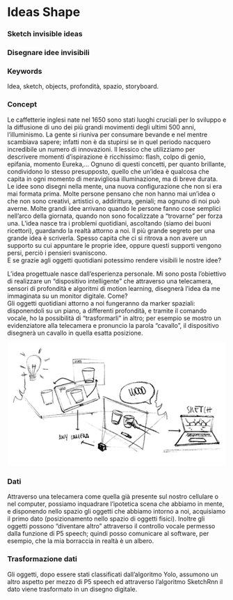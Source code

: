 # Ideas Shape

### Sketch invisible ideas
### Disegnare idee invisibili

### Keywords
Idea, sketch, objects, profondità, spazio, storyboard.

### Concept 

Le caffetterie inglesi nate nel 1650 sono stati luoghi cruciali per lo sviluppo e la diffusione 
di uno dei più grandi movimenti degli ultimi 500 anni, l’illuminismo. La gente si riuniva 
per consumare bevande e nel mentre scambiava sapere; infatti non è da stupirsi se in quel 
periodo nacquero incredibile un numero di innovazioni.
Il lessico che utilizziamo per descrivere momenti d’ispirazione è ricchissimo: flash, 
colpo di genio, epifania, momento Eureka,… Ognuno di questi concetti, per quanto brillante, 
condividono lo stesso presupposto, quello che un’idea è qualcosa che capita in ogni 
momento di meravigliosa illuminazione, ma di breve durata. 
Le idee sono disegni nella mente, una nuova configurazione che non si era mai formata prima.
Molte persone pensano che non hanno mai un’idea o che non sono creativi, artistici o, 
addirittura, geniali; ma ognuno di noi può averne. Molte grandi idee arrivano quando 
le persone fanno cose semplici nell’arco della giornata, quando non sono focalizzate 
a “trovarne” per forza una. L’idea nasce tra i problemi quotidiani, ascoltando (siamo 
dei buoni ricettori), guardando la realtà attorno a noi. Il più grande segreto per una grande 
idea è scriverla.
Spesso capita che ci si ritrova a non avere un supporto su cui appuntare le proprie idee, 
oppure questi supporti vengono persi, perciò i pensieri svaniscono. <br>
E se grazie agli oggetti quotidiani potessimo rendere visibili le nostre idee?


L’idea progettuale nasce dall’esperienza personale. Mi sono posta l’obiettivo di realizzare 
un “dispositivo intelligente” che attraverso una telecamera, sensori di profondità e algoritmi 
di motion learning, disegnerà l’idea da me immaginata su un monitor digitale. Come? <br>
Gli oggetti quotidiani attorno a noi fungeranno da marker spaziali: disponendoli su un piano, 
a differenti profondità, e tramite il comando vocale, ho la possibilità di “trasformarli” in altro; 
per esempio se mostro un evidenziatore alla telecamera e pronuncio la parola “cavallo”, 
il dispositivo disegnerà un cavallo in quella esatta posizione.

![the source](https://github.com/Francesca1996/archive/blob/master/Francesca1996/INVISIBLE/2_avanzamento/sketch.jpg)

### Dati

Attraverso una telecamera come quella già presente sul nostro cellulare o nel computer, possiamo inquadrare l’ipotetica scena che abbiamo in mente, e disponendo nello spazio gli oggetti che abbiamo intorno a noi, acquisiamo il primo dato (posizionamento nello spazio di oggetti fisici). 
Inoltre gli oggetti possono “diventare altro” attraverso il controllo vocale permesso dalla funzione di P5 speech; quindi posso comunicare al software, per esempio, che la mia borraccia in realtà è un albero.

### Trasformazione dati

Gli oggetti, dopo essere stati classificati dall’algoritmo Yolo, assumono un altro aspetto per mezzo di P5 speech ed attraverso l’algoritmo SketchRnn il dato viene trasformato in un disegno digitale.
